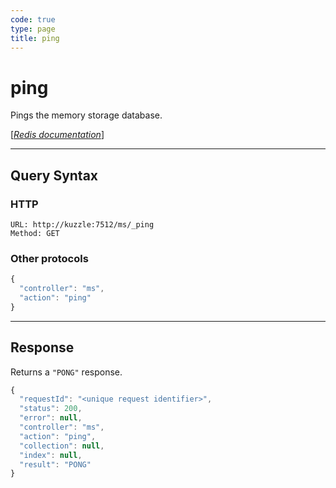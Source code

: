 ```yaml
---
code: true
type: page
title: ping
---
```


# ping

<SinceBadge version="1.0.0" />

Pings the memory storage database.

[[_Redis documentation_]](https://redis.io/commands/ping)

---

## Query Syntax

### HTTP

```http
URL: http://kuzzle:7512/ms/_ping
Method: GET
```

### Other protocols

```js
{
  "controller": "ms",
  "action": "ping"
}
```

---

## Response

Returns a `"PONG"` response.

```javascript
{
  "requestId": "<unique request identifier>",
  "status": 200,
  "error": null,
  "controller": "ms",
  "action": "ping",
  "collection": null,
  "index": null,
  "result": "PONG"
}
```
